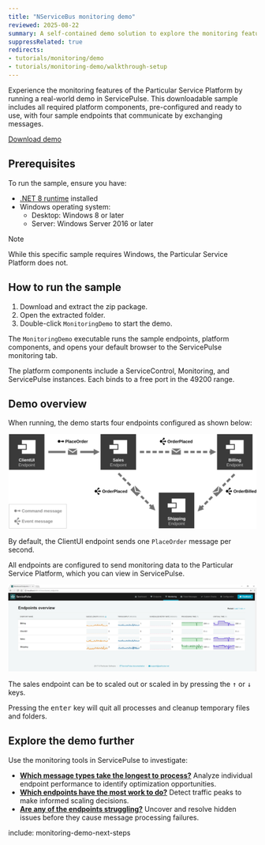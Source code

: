 ```yaml
---
title: "NServiceBus monitoring demo"
reviewed: 2025-08-22
summary: A self-contained demo solution to explore the monitoring features of the Particular Service Platform.
suppressRelated: true
redirects:
- tutorials/monitoring/demo
- tutorials/monitoring-demo/walkthrough-setup
---
```


Experience the monitoring features of the Particular Service Platform by running a real-world demo in ServicePulse. This downloadable sample includes all required platform components, pre-configured and ready to use, with four sample endpoints that communicate by exchanging messages.

<div class="text-center inline-download hidden-xs">
  <a id='download-demo' href='https://s3.amazonaws.com/particular.downloads/MonitoringDemo/Particular.MonitoringDemo.zip' class="btn btn-primary btn-lg">
    <span class="glyphicon glyphicon-download-alt" aria-hidden="true"></span> Download demo
  </a>
</div>

## Prerequisites

To run the sample, ensure you have:

- [.NET 8 runtime](https://dotnet.microsoft.com/en-us/download/dotnet/8.0) installed
- Windows operating system:
  - Desktop: Windows 8 or later
  - Server: Windows Server 2016 or later

> [!NOTE]
> While this specific sample requires Windows, the Particular Service Platform does not.

## How to run the sample

1. Download and extract the zip package.
2. Open the extracted folder.
3. Double-click `MonitoringDemo` to start the demo.

The `MonitoringDemo` executable runs the sample endpoints, platform components, and opens your default browser to the ServicePulse monitoring tab.

The platform components include a ServiceControl, Monitoring, and ServicePulse instances. Each binds to a free port in the 49200 range.

## Demo overview

When running, the demo starts four endpoints configured as shown below:

![Solution Diagram showing four endpoints](diagram.svg "width=680")

By default, the ClientUI endpoint sends one `PlaceOrder` message per second.

All endpoints are configured to send monitoring data to the Particular Service Platform, which you can view in ServicePulse.

![ServicePulse monitoring tab showing sample endpoints](servicepulse-monitoring-tab-sample-low-throughput.png "width=500")

The sales endpoint can be to scaled out or scaled in by pressing the <kbd>&uarr;</kbd> or <kbd>&darr;</kbd> keys.

Pressing the <kbd>enter</kbd> key will quit all processes and cleanup temporary files and folders.

## Explore the demo further

Use the monitoring tools in ServicePulse to investigate:

- **[Which message types take the longest to process?](walkthrough-1.md)**
  Analyze individual endpoint performance to identify optimization opportunities.
- **[Which endpoints have the most work to do?](walkthrough-2.md)**
  Detect traffic peaks to make informed scaling decisions.
- **[Are any of the endpoints struggling?](walkthrough-3.md)**
  Uncover and resolve hidden issues before they cause message processing failures.

include: monitoring-demo-next-steps
